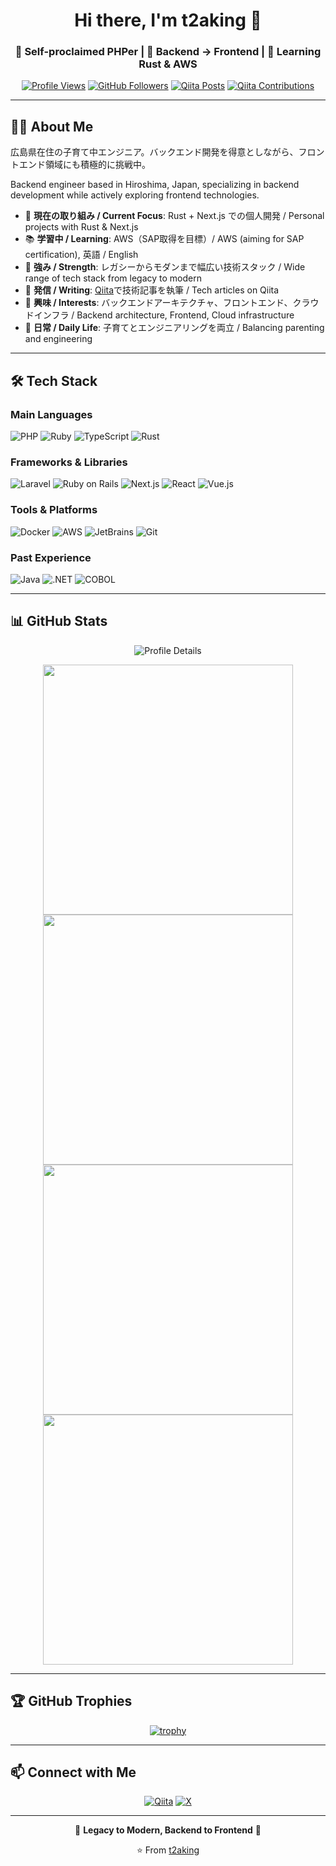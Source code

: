 <div align="center">

# Hi there, I'm t2aking 👋

### 💼 Self-proclaimed PHPer | 🎯 Backend → Frontend | 🌱 Learning Rust & AWS

[![Profile Views](https://komarev.com/ghpvc/?username=t2aking&style=for-the-badge&color=0891b2)](https://github.com/t2aking)
[![GitHub Followers](https://img.shields.io/github/followers/t2aking?label=Followers&logo=github&style=for-the-badge&color=0891b2)](https://github.com/t2aking)
[![Qiita Posts](https://qiita-badge.apiapi.app/s/t2aking/posts.svg)](http://qiita.com/t2aking)
[![Qiita Contributions](https://qiita-badge.apiapi.app/s/t2aking/contributions.svg)](http://qiita.com/t2aking)

</div>

---

## 👨‍💻 About Me

広島県在住の子育て中エンジニア。バックエンド開発を得意としながら、フロントエンド領域にも積極的に挑戦中。

Backend engineer based in Hiroshima, Japan, specializing in backend development while actively exploring frontend technologies.

- 🔭 **現在の取り組み / Current Focus**: Rust + Next.js での個人開発 / Personal projects with Rust & Next.js
- 📚 **学習中 / Learning**: AWS（SAP取得を目標）/ AWS (aiming for SAP certification), 英語 / English
- 💪 **強み / Strength**: レガシーからモダンまで幅広い技術スタック / Wide range of tech stack from legacy to modern
- 📝 **発信 / Writing**: [Qiita](http://qiita.com/t2aking)で技術記事を執筆 / Tech articles on Qiita
- 🎯 **興味 / Interests**: バックエンドアーキテクチャ、フロントエンド、クラウドインフラ / Backend architecture, Frontend, Cloud infrastructure
- 👶 **日常 / Daily Life**: 子育てとエンジニアリングを両立 / Balancing parenting and engineering

---

## 🛠️ Tech Stack

### Main Languages
![PHP](https://img.shields.io/badge/-PHP-777BB4?style=for-the-badge&logo=php&logoColor=white)
![Ruby](https://img.shields.io/badge/-Ruby-CC342D?style=for-the-badge&logo=ruby&logoColor=white)
![TypeScript](https://img.shields.io/badge/-TypeScript-3178C6?style=for-the-badge&logo=typescript&logoColor=white)
![Rust](https://img.shields.io/badge/-Rust-000000?style=for-the-badge&logo=rust&logoColor=white)

### Frameworks & Libraries
![Laravel](https://img.shields.io/badge/-Laravel-FF2D20?style=for-the-badge&logo=laravel&logoColor=white)
![Ruby on Rails](https://img.shields.io/badge/-Rails-CC0000?style=for-the-badge&logo=ruby-on-rails&logoColor=white)
![Next.js](https://img.shields.io/badge/-Next.js-000000?style=for-the-badge&logo=next.js&logoColor=white)
![React](https://img.shields.io/badge/-React-61DAFB?style=for-the-badge&logo=react&logoColor=black)
![Vue.js](https://img.shields.io/badge/-Vue.js-4FC08D?style=for-the-badge&logo=vue.js&logoColor=white)

### Tools & Platforms
![Docker](https://img.shields.io/badge/-Docker-2496ED?style=for-the-badge&logo=docker&logoColor=white)
![AWS](https://img.shields.io/badge/-AWS-232F3E?style=for-the-badge&logo=amazon-aws&logoColor=white)
![JetBrains](https://img.shields.io/badge/-JetBrains-000000?style=for-the-badge&logo=jetbrains&logoColor=white)
![Git](https://img.shields.io/badge/-Git-F05032?style=for-the-badge&logo=git&logoColor=white)

### Past Experience
![Java](https://img.shields.io/badge/-Java-007396?style=flat-square&logo=java&logoColor=white)
![.NET](https://img.shields.io/badge/-.NET-512BD4?style=flat-square&logo=.net&logoColor=white)
![COBOL](https://img.shields.io/badge/-COBOL-005CA5?style=flat-square&logoColor=white)

---

## 📊 GitHub Stats

<div align="center">

![Profile Details](http://github-profile-summary-cards.vercel.app/api/cards/profile-details?username=t2aking&theme=nord_dark)

<img src="http://github-profile-summary-cards.vercel.app/api/cards/repos-per-language?username=t2aking&theme=nord_dark" width="400"/>
<img src="http://github-profile-summary-cards.vercel.app/api/cards/most-commit-language?username=t2aking&theme=nord_dark" width="400"/>

<img src="http://github-profile-summary-cards.vercel.app/api/cards/stats?username=t2aking&theme=nord_dark" width="400"/>
<img src="http://github-profile-summary-cards.vercel.app/api/cards/productive-time?username=t2aking&theme=nord_dark&utcOffset=9" width="400"/>

</div>

---

## 🏆 GitHub Trophies

<div align="center">

[![trophy](https://github-profile-trophy.vercel.app/?username=t2aking&theme=nord&row=2&column=3&margin-w=15&margin-h=15)](https://github.com/ryo-ma/github-profile-trophy)

</div>

---

## 📫 Connect with Me

<div align="center">

[![Qiita](https://img.shields.io/badge/-Qiita-55C500?style=for-the-badge&logo=qiita&logoColor=white)](http://qiita.com/t2aking)
[![X](https://img.shields.io/badge/-X-000000?style=for-the-badge&logo=x&logoColor=white)](https://twitter.com/t2aking)

</div>

---

<div align="center">

💙 **Legacy to Modern, Backend to Frontend** 💙

⭐️ From [t2aking](https://github.com/t2aking)

</div>

